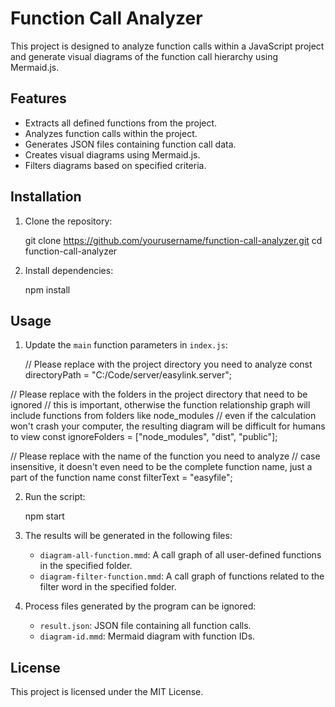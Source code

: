 # Function Call Analyzer

This project is designed to analyze function calls within a JavaScript project and generate visual diagrams of the function call hierarchy using Mermaid.js.

## Features

- Extracts all defined functions from the project.
- Analyzes function calls within the project.
- Generates JSON files containing function call data.
- Creates visual diagrams using Mermaid.js.
- Filters diagrams based on specified criteria.

## Installation

1. Clone the repository:

   git clone https://github.com/yourusername/function-call-analyzer.git
   cd function-call-analyzer

2. Install dependencies:

   npm install

## Usage

1. Update the `main` function parameters in `index.js`:

   // Please replace with the project directory you need to analyze
  const directoryPath = "C:/Code/server/easylink.server";

  // Please replace with the folders in the project directory that need to be ignored 
  // this is important, otherwise the function relationship graph will include functions from folders like node_modules
  // even if the calculation won't crash your computer, the resulting diagram will be difficult for humans to view
  const ignoreFolders = ["node_modules", "dist", "public"];

  // Please replace with the name of the function you need to analyze
  // case insensitive, it doesn't even need to be the complete function name, just a part of the function name
  const filterText = "easyfile";


2. Run the script:

   npm start

3. The results will be generated in the following files:
   - `diagram-all-function.mmd`: A call graph of all user-defined functions in the specified folder.
   - `diagram-filter-function.mmd`: A call graph of functions related to the filter word in the specified folder.

4. Process files generated by the program can be ignored:
   - `result.json`: JSON file containing all function calls.
   - `diagram-id.mmd`: Mermaid diagram with function IDs.


## License

This project is licensed under the MIT License.
